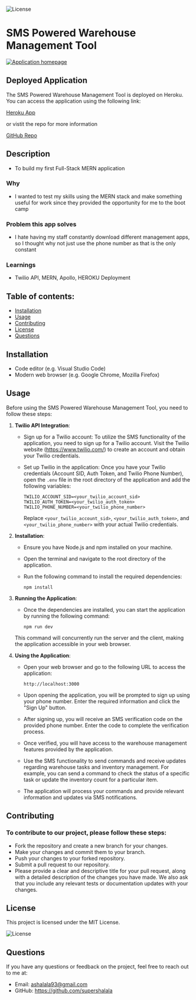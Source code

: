 

![License](https://img.shields.io/badge/License-mit-green.svg)

# SMS Powered Warehouse Management Tool

[![Application homepage](https://drive.google.com/uc?export=view&id=1tXtty4tQnGgOEM1dc1ZagJ_06x5Hb7nX)](https://drive.google.com/file/d/1tXtty4tQnGgOEM1dc1ZagJ_06x5Hb7nX/view?usp=sharing)

## Deployed Application

The SMS Powered Warehouse Management Tool is deployed on Heroku. You can access the application using the following link:

[Heroku App](https://pure-badlands-83368-dd42fcea0889.herokuapp.com/)


or vistit the repo for more information

[GitHub Repo](https://github.com/supershalala/warehouse-management)

## Description

- To build my first Full-Stack MERN application

### Why
- I wanted to test my skills using the MERN stack and make something useful for work since they provided the opportunity for me to the boot camp

### Problem this app solves
- I hate having my staff constantly download different management apps, so I thought why not just use the phone number as that is the only constant

### Learnings
- Twilio API, MERN, Apollo, HEROKU Deployment

## Table of contents:

- [Installation](#installation)
- [Usage](#usage)
- [Contributing](#contributing)
- [License](#license)
- [Questions](#questions)

## Installation

- Code editor (e.g. Visual Studio Code)
- Modern web browser (e.g. Google Chrome, Mozilla Firefox)

## Usage

Before using the SMS Powered Warehouse Management Tool, you need to follow these steps:

1. **Twilio API Integration**:
   - Sign up for a Twilio account: To utilize the SMS functionality of the application, you need to sign up for a Twilio account. Visit the Twilio website (https://www.twilio.com/) to create an account and obtain your Twilio credentials.
   - Set up Twilio in the application: Once you have your Twilio credentials (Account SID, Auth Token, and Twilio Phone Number), open the `.env` file in the root directory of the application and add the following variables:

     ```
     TWILIO_ACCOUNT_SID=<your_twilio_account_sid>
     TWILIO_AUTH_TOKEN=<your_twilio_auth_token>
     TWILIO_PHONE_NUMBER=<your_twilio_phone_number>
     ```

     Replace `<your_twilio_account_sid>`, `<your_twilio_auth_token>`, and `<your_twilio_phone_number>` with your actual Twilio credentials.

2. **Installation**:
   - Ensure you have Node.js and npm installed on your machine.
   - Open the terminal and navigate to the root directory of the application.
   - Run the following command to install the required dependencies:

     ```
     npm install
     ```

3. **Running the Application**:
   - Once the dependencies are installed, you can start the application by running the following command:

     ```
     npm run dev
     ```

   This command will concurrently run the server and the client, making the application accessible in your web browser.

4. **Using the Application**:
   - Open your web browser and go to the following URL to access the application:

     ```
     http://localhost:3000
     ```

   - Upon opening the application, you will be prompted to sign up using your phone number. Enter the required information and click the "Sign Up" button.
   - After signing up, you will receive an SMS verification code on the provided phone number. Enter the code to complete the verification process.
   - Once verified, you will have access to the warehouse management features provided by the application.
   - Use the SMS functionality to send commands and receive updates regarding warehouse tasks and inventory management. For example, you can send a command to check the status of a specific task or update the inventory count for a particular item.
   - The application will process your commands and provide relevant information and updates via SMS notifications.

## Contributing

### To contribute to our project, please follow these steps:

- Fork the repository and create a new branch for your changes.
- Make your changes and commit them to your branch.
- Push your changes to your forked repository.
- Submit a pull request to our repository.
- Please provide a clear and descriptive title for your pull request, along with a detailed description of the changes you have made. We also ask that you include any relevant tests or documentation updates with your changes.

## License

This project is licensed under the MIT License.

![License](https://img.shields.io/badge/License-mit-green.svg)

## Questions

If you have any questions or feedback on the project, feel free to reach out to me at:

- Email: ashalala93@gmail.com
- GitHub: https://github.com/supershalala
